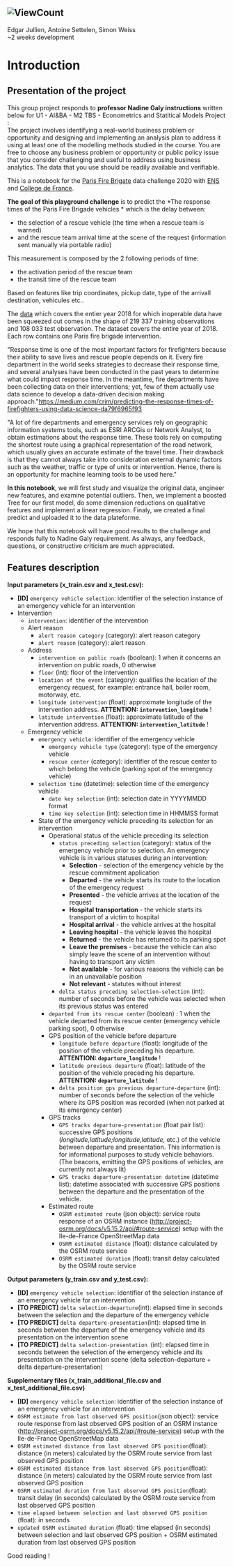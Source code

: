 ![ViewCount](https://views.whatilearened.today/views/github/13w13/U1_Predicting_response_times_of_the_Paris_Fire_Brigade_vehicles-.svg?cache=remove)
---
Edgar Jullien, Antoine Settelen, Simon Weiss  
~2 weeks development


# Introduction

## Presentation of the project

This group project responds to **professor Nadine Galy instructions** written below for U1 - AI&BA - M2 TBS - Econometrics and Statitical Models Project :  
The project involves identifying a real-world business problem or opportunity and designing and implementing an analysis plan to address it using at least one of the modelling methods studied in the course. You are free to choose any business problem or opportunity or public policy issue that you consider challenging and useful to address using business analytics.
The data that you use should be readily available and verifiable.

This is a notebook for the [Paris Fire Brigate](https://paris-fire-brigade.github.io/data-challenge/challenge.html) data challenge 2020 with [ENS](https://challengedata.ens.fr/participants/challenges/21/) and [College de France](https://www.college-de-france.fr/site/stephane-mallat/Challenges-2020.html).


**The goal of this playground challenge** is to predict the *The response times of the Paris Fire Brigade vehicles * which is the delay between:
* the selection of a rescue vehicle (the time when a rescue team is warned) 
* and the rescue team arrival time at the scene of the request (information sent manually via portable radio)

This measurement is composed by the 2 following periods of time: 
* the activation period of the rescue team 
* the transit time of the rescue team

Based on features like trip coordinates, pickup date, type of the arrivall destination, vehicules etc.. 

The [data](https://challengedata.ens.fr/participants/challenges/21/) which covers the entier year 2018 for which inoperable data have been squeezed out comes in the shape of 219 337 training observations and 108 033 test observation. The dataset covers the entire year of 2018. 
Each row contains one Paris fire brigade intervention.

"Response time is one of the most important factors for firefighters because their ability to save lives and rescue people depends on it. Every fire department in the world seeks strategies to decrease their response time, and several analyses have been conducted in the past years to determine what could impact response time. In the meantime, fire departments have been collecting data on their interventions; yet, few of them actually use data science to develop a data-driven decision making approach."https://medium.com/crim/predicting-the-response-times-of-firefighters-using-data-science-da79f6965f93


"A lot of fire departments and emergency services rely on geographic information systems tools, such as ESRI ARCGis or Network Analyst, to obtain estimations about the response time. These tools rely on computing the shortest route using a graphical representation of the road network, which usually gives an accurate estimate of the travel time. Their drawback is that they cannot always take into consideration external dynamic factors such as the weather, traffic or type of units or intervention. Hence, there is an opportunity for machine learning tools to be used here."



**In this notebook**, we will first study and visualize the original data, engineer new features, and examine potential outliers. Then, we implement a boosted Tree for our first model, do some dimension reductions on qualitative features and implement a linear regression. Finaly, we created a final predict and uploaded it to the data plateforme. 

We hope that this notebook will have good results to the challenge and responds fully to Nadine Galy requirement.
As always, any feedback, questions, or constructive criticism are much appreciated.


## Features description


**Input parameters (x_train.csv and x_test.csv):**

* **[ID]** `emergency vehicle selection`: identifier of the selection instance of an emergency vehicle for an intervention
* Intervention
    * `intervention`: identifier of the intervention
    * Alert reason
        * `alert reason category` (category): alert reason category
        * `alert reason` (category): alert reason
    * Address
        * `intervention on public roads` (boolean): 1 when it concerns an intervention on public roads, 0 otherwise
        * `floor` (int): floor of the intervention
        * `location of the event` (category): qualifies the location of the emergency request, for example: entrance hall, boiler room, motorway, etc.
        * `longitude intervention` (float): approximate longitude of the intervention address. **ATTENTION: `intervention_longitude`** !
        * `latitude intervention` (float): approximate latitude of the intervention address. **ATTENTION: `intervention_latitude`** !
    * Emergency vehicle
        * `emergency vehicle`: identifier of the emergency vehicle
            * `emergency vehicle type` (category): type of the emergency vehicle
            * `rescue center` (category): identifier of the rescue center to which belong the vehicle (parking spot of the emergency vehicle)
        * `selection time` (datetime): selection time of the emergency vehicle
            * `date key selection` (int): selection date in YYYYMMDD format
            * `time key selection` (int): selection time in HHMMSS format
        * State of the emergency vehicle preceding its selection for an intervention
            * Operational status of the vehicle preceding its selection
                * `status preceding selection` (category): status of the emergency vehicle prior to selection. An emergency vehicle is in various statuses during an intervention:
                    * **Selection** - selection of the emergency vehicle by the rescue commitment application
                    * **Departed** - the vehicle starts its route to the location of the emergency request
                    * **Presented** - the vehicle arrives at the location of the request
                    * **Hospital transportation** - the vehicle starts its transport of a victim to hospital
                    * **Hospital arrival** - the vehicle arrives at the hospital
                    * **Leaving hospital** - the vehicle leaves the hospital
                    * **Returned** - the vehicle has returned to its parking spot
                    * **Leave the premises** - because the vehicle can also simply leave the scene of an intervention without having to transport any victim
                    * **Not available** - for various reasons the vehicle can be in an unavailable position
                    * **Not relevant** - statutes without interest
                * `delta status preceding selection-selection` (int): number of seconds before the vehicle was selected when its previous status was entered
            * `departed from its rescue center` (boolean) : 1 when the vehicle departed from its rescue center (emergency vehicle parking spot), 0 otherwise
            * GPS position of the vehicle before departure
                * `longitude before departure` (float): longitude of the position of the vehicle preceding his departure. **ATTENTION: `departure_longitude`** !
                * `latitude previous departure` (float): latitude of the position of the vehicle preceding his departure. **ATTENTION: `departure_latitude`** !
                * `delta position gps previous departure-departure` (int): number of seconds before the selection of the vehicle where its GPS position was recorded (when not parked at its emergency center)
            * GPS tracks
                * `GPS tracks departure-presentation` (float pair list): successive GPS positions (*longitude,latitude;longitude,latitude,* etc.) of the vehicle between departure and presentation. This information is for informational purposes to study vehicle behaviors. (The beacons, emitting the GPS positions of vehicles, are currently not always lit)
                * `GPS tracks departure-presentation datetime` (datetime list): datetime associated with successive GPS positions between the departure and the presentation of the vehicle.
            * Estimated route
                * `OSRM estimated route` (json object): service route response of an OSRM instance (http://project-osrm.org/docs/v5.15.2/api/#route-service) setup with the Ile-de-France OpenStreetMap data
                * `OSRM estimated distance` (float): distance calculated by the OSRM route service
                * `OSRM estimated duration` (float): transit delay calculated by the OSRM route service

**Output parameters (y_train.csv and y_test.csv):**

* **[ID]** `emergency vehicle selection`: identifier of the selection instance of an emergency vehicle for an intervention
* **[TO PREDICT]** `delta selection-departure`(int): elapsed time in seconds between the selection and the departure of the emergency vehicle
* **[TO PREDICT]** `delta departure-presentation`(int): elapsed time in seconds between the departure of the emergency vehicle and its presentation on the intervention scene
* **[TO PREDICT]** `delta selection-presentation `(int): elapsed time in seconds between the selection of the emergency vehicle and its presentation on the intervention scene (delta selection-departure + delta departure-presentation)



**Supplementary files (x_train_additional_file.csv and x_test_additional_file.csv)**

* **[ID]** `emergency vehicle selection`: identifier of the selection instance of an emergency vehicle for an intervention
* `OSRM estimate from last observed GPS position`(json object): service route response from last observed GPS position of an OSRM instance (http://project-osrm.org/docs/v5.15.2/api/#route-service) setup with the Ile-de-France OpenStreetMap data
* `OSRM estimated distance from last observed GPS position`(float): distance (in meters) calculated by the OSRM route service from last observed GPS position
* `OSRM estimated distance from last observed GPS position`(float): distance (in meters) calculated by the OSRM route service from last observed GPS position
* `OSRM estimated duration from last observed GPS position`(float): transit delay (in seconds) calculated by the OSRM route service from last observed GPS position
* `time elapsed between selection and last observed GPS position` (float): in seconds
* `updated OSRM estimated duration` (float): time elapsed (in seconds) between selection and last observed GPS position + OSRM estimated duration from last observed GPS position


Good reading ! 
